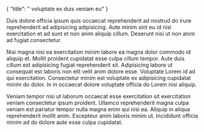 {
"title": " voluptate ex duis veniam eu"
}

Duis dolore officia ipsum quis occaecat reprehenderit ad nostrud do irure reprehenderit ad adipisicing adipisicing. Aute minim sint eu id nisi exercitation et ad sunt et non anim aliquip cillum. Deserunt nisi ut non anim ad fugiat consectetur.

Nisi magna nisi ea exercitation minim labore ea magna dolor commodo id aliquip et. Mollit proident cupidatat esse culpa cillum tempor. Aute duis cillum est adipisicing fugiat reprehenderit sit. Adipisicing labore ut consequat est laboris non elit velit anim dolore esse. Voluptate Lorem id ad qui exercitation. Consectetur minim est voluptate ex adipisicing cupidatat minim do dolor. In in occaecat dolore voluptate officia do Lorem nisi aliquip.

Veniam tempor nisi ut laborum occaecat esse exercitation sit exercitation veniam consectetur ipsum proident. Ullamco reprehenderit magna culpa veniam est pariatur tempor nulla magna enim qui nisi ea. Aliquip in aliqua reprehenderit mollit anim. Excepteur anim laboris minim ut. Incididunt officia minim ad do dolore aute esse culpa cupidatat.